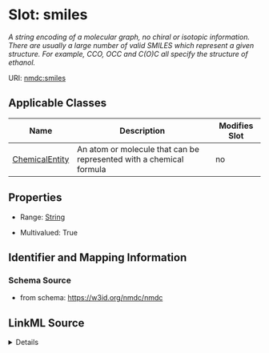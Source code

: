 # Slot: smiles


_A string encoding of a molecular graph, no chiral or isotopic information. There are usually a large number of valid SMILES which represent a given structure. For example, CCO, OCC and C(O)C all specify the structure of ethanol._



URI: [nmdc:smiles](https://w3id.org/nmdc/smiles)



<!-- no inheritance hierarchy -->




## Applicable Classes

| Name | Description | Modifies Slot |
| --- | --- | --- |
[ChemicalEntity](ChemicalEntity.md) | An atom or molecule that can be represented with a chemical formula |  no  |







## Properties

* Range: [String](String.md)

* Multivalued: True





## Identifier and Mapping Information







### Schema Source


* from schema: https://w3id.org/nmdc/nmdc




## LinkML Source

<details>
```yaml
name: smiles
description: A string encoding of a molecular graph, no chiral or isotopic information.
  There are usually a large number of valid SMILES which represent a given structure.
  For example, CCO, OCC and C(O)C all specify the structure of ethanol.
from_schema: https://w3id.org/nmdc/nmdc
rank: 1000
multivalued: true
alias: smiles
domain_of:
- ChemicalEntity
range: string

```
</details>